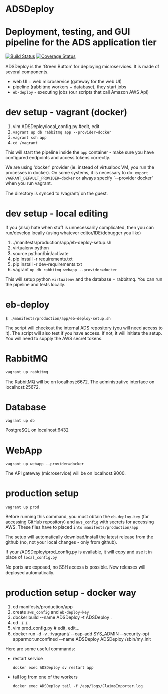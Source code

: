 # ADSDeploy
Deployment, testing, and GUI pipeline for the ADS application tier
=======
[![Build Status](https://travis-ci.org/adsabs/ADSDeploy.svg)](https://travis-ci.org/adsabs/ADSDeploy)
[![Coverage Status](https://coveralls.io/repos/github/adsabs/ADSDeploy/badge.svg?branch=master)](https://coveralls.io/github/adsabs/ADSDeploy?branch=master)

ADSDeploy is the 'Green Button' for deploying microservices. It is made of several components.

- web UI + web microservice (gateway for the web UI) 
- pipeline (rabbitmq workers + database), they start jobs
- `eb-deploy` - executing jobs (our scripts that call Amazon AWS Api)


dev setup - vagrant (docker)
============================

1. vim ADSDeploy/local_config.py #edit, edit
1. `vagrant up db rabbitmq app --provider=docker`
1. `vagrant ssh app`
1. `cd /vagrant`

This will start the pipeline inside the `app` container - make sure you have configured endpoints and
access tokens correctly.

We are using 'docker' provider (ie. instead of virtualbox VM, you run the processes in docker).
On some systems, it is necessary to do: `export VAGRANT_DEFAULT_PROVIDER=docker` or always 
specify `--provider docker' when you run vagrant.
 
The  directory is synced to /vagrant/ on the guest.


dev setup - local editing
=========================

If you (also) hate when stuff is unnecessarily complicated, then you can run/develop locally
(using whatever editor/IDE/debugger you like)

1. ./manifests/production/app/eb-deploy-setup.sh
1. virtualenv python
1. source python/bin/activate
1. pip install -r requirements.txt
1. pip install -r dev-requirements.txt
1. vagrant `up db rabbitmq webapp --provider=docker`

This will setup python `virtualenv` and the database + rabbitmq. You can run the pipeline and 
tests locally. 


eb-deploy
=========

`$ ./manifests/production/app/eb-deploy-setup.sh`
 
The script will checkout the internal ADS repository (you will need access to it). The script will
also test if you have access. If not, it will initiate the setup. You will need to supply the 
AWS secret tokens. 


RabbitMQ
========

`vagrant up rabbitmq`

The RabbitMQ will be on localhost:6672. The administrative interface on localhost:25672.


Database
========

`vagrant up db`

PostgreSQL on localhost:6432

WebApp
======

`vagrant up webapp --provider=docker`

The API gateway (microservice) will be on localhost:9000.



production setup
================

`vagrant up prod`

Before running this command, you must obtain the `eb-deploy-key` (for accessing GitHub
repository) and `aws_config` with secrets for accessing AWS. These files have to placed
`into manifests/production/app`

The setup will automatically download/install the latest release from the github (no, not
your local changes - only from github).

If your /ADSDeploy/prod_config.py is available, it will copy and use it in place of
`local_config.py`

No ports are exposed, no SSH access is possible. New releases will deployed automatically.



production setup - docker way
=============================

1. cd manifests/production/app
1. create `aws_config` and `eb-deploy-key`
2. docker build --name ADSDeploy -t ADSDeploy .
3. cd ../../.. 
4. vim prod_config.py # edit, edit...
4. docker run -d -v .:/vagrant/ --cap-add SYS_ADMIN --security-opt apparmor:unconfined --name ADSDeploy ADSDeploy /sbin/my_init


Here are some useful commands:

- restart service

	`docker exec ADSDeploy sv restart app`

- tail log from one of the workers

	`docker exec ADSDeploy tail -f /app/logs/ClaimsImporter.log`
